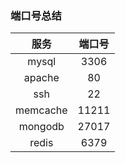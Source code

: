 ### 端口号总结
| 服务 |端口号 |
|:-----:|:-----:|
|mysql|3306|
|apache|80|
|ssh|22|
|memcache|11211|
|mongodb|27017|
|redis|6379|